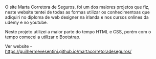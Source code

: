 O site Marta Corretora de Seguros, foi um dos maiores projetos que fiz, neste website tentei de todas as formas utilizar os conhecimentoas que adiquiri no diploma de web designer na irlanda e nos cursos onlines da udemy e no youtube.

Neste projeto utilizei a maior parte do tempo HTML e CSS, porém com o tempo comecei a utilizar o Bootstrap. 

Ver website - https://guilhermevesentini.github.io/martacorretoradeseguros/
